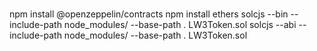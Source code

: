 # 

npm install @openzeppelin/contracts
npm install ethers
solcjs --bin --include-path node_modules/ --base-path . LW3Token.sol
solcjs --abi --include-path node_modules/ --base-path . LW3Token.sol
